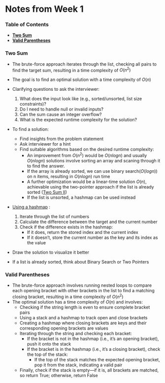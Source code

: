 # Notes from Week 1
### Table of Contents
- **[Two Sum](#two-sum)<br>**
- **[Valid Parentheses](#valid-parentheses)<br>**

### Two Sum
- The brute-force approach iterates through the list, checking all pairs to find the target sum, resulting in a time complexity of $O(n^2)$
- The goal is to find an optimal solution with a time complexity of $O(n)$

- Clarifying questions to ask the interviewer: 
    1. What does the input look like (e.g., sorted/unsorted, list size constraints)?
    2. Do I need to handle null or invalid inputs?
    3. Can the sum cause an integer overflow?
    4. What is the expected runtime complexity for the solution?

- To find a solution: 
    - Find insights from the problem statement
    - Ask interviewer for a hint
    - Find suitable algorithms based on the desired runtime complexity:
        - An improvement from $O(n^2)$ would be $O(n log n)$ and usually $O(n log n)$ solutions involve sorting an array and scaning through it to find the answer. 
        - If the array is already sorted, we can use binary search($O(log n)$) on n items, resulting in $O(n log n)$ run time
        - A further optimization would be a linear-time solution $O(n)$, achievable using the two-pointer approach if the list is already sorted ([Two Sum II](https://leetcode.com/problems/two-sum-ii-input-array-is-sorted/))
        - If the list is unsorted, a hashmap can be used instead

- [Using a hashmap](https://www.youtube.com/watch?v=luicuNOBTAI) :
    1. Iterate through the list of numbers
    2. Calculate the difference between the target and the current number
    3. Check if the difference exists in the hashmap:
        - If it does, return the stored index and the current index
        - If it doesn’t, store the current number as the key and its index as the value

- Draw the solution to visualize it better

- If a list is already sorted, think about Binary Search or Two Pointers

### Valid Parentheses 
- The brute-force approach involves running nested loops to compare each opening bracket with other brackets in the list to find a matching closing bracket, resulting in a time complexity of $O(n^2)$
- The optimal solution has a time complexity of $O(n)$ and involves:
    - Checking if the string length is even to ensure complete bracket pairs
    - Using a stack and a hashmap to track open and close brackets
    - Creating a hashmap where closing brackets are keys and their corresponding opening brackets are values
    - Iterating through the string and checking each bracket:
        - If the bracket is not in the hashmap (i.e., it’s an opening bracket), push it onto the stack
        - If the bracket is in the hashmap (i.e., it’s a closing bracket), check the top of the stack:
            - If the top of the stack matches the expected opening bracket, pop it from the stack, indicating a valid pair
    - Finally, check if the stack is empty—if it is, all brackets are matched, so return True; otherwise, return False